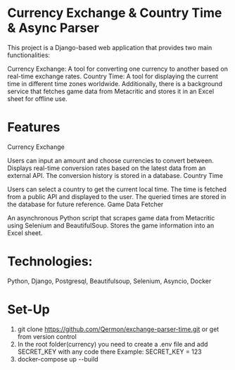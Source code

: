 # Currency Exchange & Country Time & Async Parser
This project is a Django-based web application that provides two main functionalities:

Currency Exchange: A tool for converting one currency to another based on real-time exchange rates.
Country Time: A tool for displaying the current time in different time zones worldwide.
Additionally, there is a background service that fetches game data from Metacritic and stores it in an Excel sheet for offline use.

# Features
Currency Exchange

Users can input an amount and choose currencies to convert between.
Displays real-time conversion rates based on the latest data from an external API.
The conversion history is stored in a database.
Country Time

Users can select a country to get the current local time.
The time is fetched from a public API and displayed to the user.
The queried times are stored in the database for future reference.
Game Data Fetcher

An asynchronous Python script that scrapes game data from Metacritic using Selenium and BeautifulSoup.
Stores the game information into an Excel sheet.

# Technologies:
Python,
Django,
Postgresql,
Beautifulsoup,
Selenium,
Asyncio,
Docker

# Set-Up
1) git clone https://github.com/Qermon/exchange-parser-time.git or get from version control
2) In the root folder(currency) you need to create a .env file and add SECRET_KEY with any code there Example: SECRET_KEY = 123
3) docker-compose up --build
